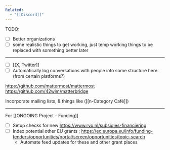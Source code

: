 ```yaml
---
Related:
  - "[[Discord]]"
---
```

TODO:
- [ ] Better organizations
- [ ] some realistic things to get working, just temp working things to be replaced with something better later

---

- [ ] [[X, Twitter]]
- [ ] Automatically log conversations with people into some structure here. (from certain platforms?)

https://github.com/mattermost/mattermost
https://github.com/42wim/matterbridge

Incorporate mailing lists, & things like ([[n-Category Café]])


---
For [[ONGOING Project - Funding]]
- [ ] Setup checks for new https://www.rvo.nl/subsidies-financiering  
- [ ] Index potential other EU grants ; https://ec.europa.eu/info/funding-tenders/opportunities/portal/screen/opportunities/topic-search  
  - Automate feed updates for these and other grant places
